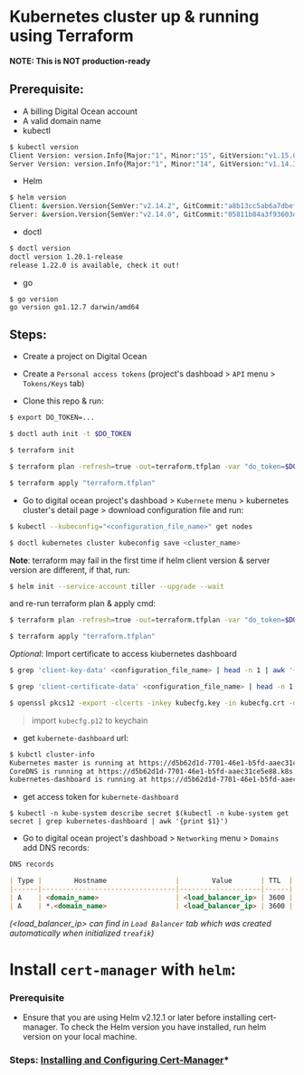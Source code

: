 # Kubernetes cluster up & running using Terraform
**NOTE: This is NOT production-ready**
## Prerequisite:
- A billing Digital Ocean account
- A valid domain name
- kubectl
```sh
$ kubectl version
Client Version: version.Info{Major:"1", Minor:"15", GitVersion:"v1.15.0", GitCommit:"e8462b5b5dc2584fdcd18e6bcfe9f1e4d970a529", GitTreeState:"clean", BuildDate:"2019-06-20T04:49:16Z", GoVersion:"go1.12.6", Compiler:"gc", Platform:"darwin/amd64"}
Server Version: version.Info{Major:"1", Minor:"14", GitVersion:"v1.14.3", GitCommit:"5e53fd6bc17c0dec8434817e69b04a25d8ae0ff0", GitTreeState:"clean", BuildDate:"2019-06-06T01:36:19Z", GoVersion:"go1.12.5", Compiler:"gc", Platform:"linux/amd64"}
```
- Helm
```sh
$ helm version
Client: &version.Version{SemVer:"v2.14.2", GitCommit:"a8b13cc5ab6a7dbef0a58f5061bcc7c0c61598e7", GitTreeState:"clean"}
Server: &version.Version{SemVer:"v2.14.0", GitCommit:"05811b84a3f93603dd6c2fcfe57944dfa7ab7fd0", GitTreeState:"clean"}
```

- doctl
```sh
$ doctl version
doctl version 1.20.1-release
release 1.22.0 is available, check it out!
```

- go
```
$ go version
go version go1.12.7 darwin/amd64
```

## Steps:
- Create a project on Digital Ocean

- Create a `Personal access tokens` (project's dashboad > `API` menu > `Tokens/Keys` tab)

- Clone this repo & run:
```sh
$ export DO_TOKEN=...

$ doctl auth init -t $DO_TOKEN

$ terraform init

$ terraform plan -refresh=true -out=terraform.tfplan -var "do_token=$DO_TOKEN" -var "domain_name=<domain_name>"

$ terraform apply "terraform.tfplan"
```
- Go to digital ocean project's dashboad > `Kubernete` menu > kubernetes cluster's detail page > download configuration file and run:

```sh
$ kubectl --kubeconfig="<configuration_file_name>" get nodes

$ doctl kubernetes cluster kubeconfig save <cluster_name>
```

**Note**: terraform may fail in the first time if helm client version & server version are different, if that, run:

```sh
$ helm init --service-account tiller --upgrade --wait
```

and re-run terraform plan & apply cmd:

```sh
$ terraform plan -refresh=true -out=terraform.tfplan -var "do_token=$DO_TOKEN"

$ terraform apply "terraform.tfplan"
```


*Optional*: Import certificate to access kiubernetes dashboard
```sh
$ grep 'client-key-data' <configuration_file_name> | head -n 1 | awk '{print $2}' | base64 -D >> kubecfg.key

$ grep 'client-certificate-data' <configuration_file_name> | head -n 1 | awk '{print $2}' | base64 -D >> kubecfg.crt

$ openssl pkcs12 -export -clcerts -inkey kubecfg.key -in kubecfg.crt -out kubecfg.p12 -name "kubernetes-client"
```
> import `kubecfg.p12` to keychain

- get `kubernete-dashboard` url:
```sh
$ kubctl cluster-info
Kubernetes master is running at https://d5b62d1d-7701-46e1-b5fd-aaec31ce5e88.k8s.ondigitalocean.com
CoreDNS is running at https://d5b62d1d-7701-46e1-b5fd-aaec31ce5e88.k8s.ondigitalocean.com/api/v1/namespaces/kube-system/services/kube-dns:dns/proxy
kubernetes-dashboard is running at https://d5b62d1d-7701-46e1-b5fd-aaec31ce5e88.k8s.ondigitalocean.com/api/v1/namespaces/kube-system/services/https:kubernetes-dashboard:https/proxy
```

 - get access token for `kubernete-dashboard`
 ```
 $ kubectl -n kube-system describe secret $(kubectl -n kube-system get secret | grep kubernetes-dashboard | awk '{print $1}')
 ```

- Go to digital ocean project's dashboad > `Networking` menu > `Domains` add DNS records:
```md
DNS records

| Type |        Hostname                 |        Value       | TTL  |
|------|---------------------------------|--------------------|------|
| A    | <domain_name>                   | <load_balancer_ip> | 3600 |
| A    | *.<domain_name>                 | <load_balancer_ip> | 3600 |

```
*(<load_balancer_ip> can find in `Load Balancer` tab which was created automatically when initialized `treafik`)*


# Install `cert-manager` with `helm`:
### Prerequisite
- Ensure that you are using Helm v2.12.1 or later before installing cert-manager. To check the Helm version you have installed, run helm version on your local machine.

### Steps: [Installing and Configuring Cert-Manager](https://docs.cert-manager.io/en/latest/getting-started/install/kubernetes.html)*

